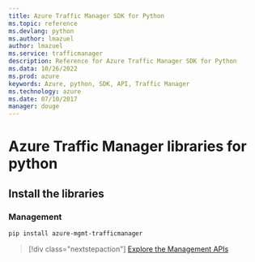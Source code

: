 ```yaml
---
title: Azure Traffic Manager SDK for Python
ms.topic: reference
ms.devlang: python
ms.author: lmazuel
author: lmazuel
ms.service: trafficmanager
description: Reference for Azure Traffic Manager SDK for Python
ms.data: 10/26/2022
ms.prod: azure
keywords: Azure, python, SDK, API, Traffic Manager
ms.technology: azure
ms.date: 07/10/2017
manager: douge
---
```

# Azure Traffic Manager libraries for python

## Install the libraries

### Management

```bash
pip install azure-mgmt-trafficmanager
```

> [!div class="nextstepaction"]
> [Explore the Management APIs](/python/api/overview/azure/trafficmanager/management)